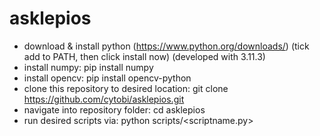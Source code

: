 # asklepios

- download & install python (https://www.python.org/downloads/) (tick add to PATH, then click install now) (developed with 3.11.3)
- install numpy: pip install numpy
- install opencv: pip install opencv-python
- clone this repository to desired location: git clone https://github.com/cytobi/asklepios.git
- navigate into repository folder: cd asklepios
- run desired scripts via: python scripts/<scriptname.py>
